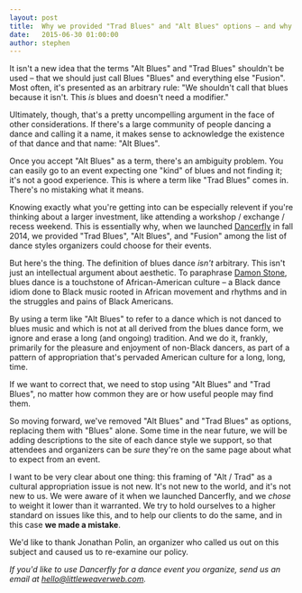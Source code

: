 ```yaml
---
layout: post
title:  Why we provided "Trad Blues" and "Alt Blues" options – and why we stopped
date:   2015-06-30 01:00:00
author: stephen
---
```


It isn't a new idea that the terms "Alt Blues" and "Trad Blues" shouldn't be used – that we should just call Blues "Blues" and everything else "Fusion". Most often, it's presented as an arbitrary rule: "We shouldn't call that blues because it isn't. This *is* blues and doesn't need a modifier."

Ultimately, though, that's a pretty uncompelling argument in the face of other considerations. If there's a large community of people dancing a dance and calling it a name, it makes sense to acknowledge the existence of that dance and that name: "Alt Blues".

Once you accept "Alt Blues" as a term, there's an ambiguity problem. You can easily go to an event expecting one "kind" of blues and not finding it; it's not a good experience. This is where a term like "Trad Blues" comes in. There's no mistaking what it means.

Knowing exactly what you're getting into can be especially relevent if you're thinking about a larger investment, like attending a workshop / exchange / recess weekend. This is essentially why, when we launched [Dancerfly](https://dancerfly.com) in fall 2014, we provided "Trad Blues", "Alt Blues", and "Fusion" among the list of dance styles organizers could choose for their events.

But here's the thing. The definition of blues dance *isn't* arbitrary. This isn't just an intellectual argument about aesthetic. To paraphrase [Damon Stone](http://damonstone.dance/articles/appreciation-versus-appropriation/), blues dance is a touchstone of African-American culture – a Black dance idiom done to Black music rooted in African movement and rhythms and in the struggles and pains of Black Americans.

By using a term like "Alt Blues" to refer to a dance which is not danced to blues music and which is not at all derived from the blues dance form, we ignore and erase a long (and ongoing) tradition. And we do it, frankly, primarily for the pleasure and enjoyment of non-Black dancers, as part of a pattern of appropriation that's pervaded American culture for a long, long, time.

If we want to correct that, we need to stop using "Alt Blues" and "Trad Blues", no matter how common they are or how useful people may find them.

So moving forward, we've removed "Alt Blues" and "Trad Blues" as options, replacing them with "Blues" alone. Some time in the near future, we will be adding descriptions to the site of each dance style we support, so that attendees and organizers can be *sure* they're on the same page about what to expect from an event.

I want to be very clear about one thing: this framing of "Alt / Trad" as a cultural appropriation issue is not new. It's not new to the world, and it's not new to us. We were aware of it when we launched Dancerfly, and we *chose* to weight it lower than it warranted. We try to hold ourselves to a higher standard on issues like this, and to help our clients to do the same, and in this case **we made a mistake**.

We'd like to thank Jonathan Polin, an organizer who called us out on this subject and caused us to re-examine our policy.

*If you'd like to use Dancerfly for a dance event you organize, send us an email at <hello@littleweaverweb.com>.*

